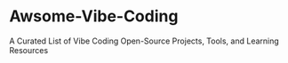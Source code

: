 # Awsome-Vibe-Coding
A Curated List of Vibe Coding Open-Source Projects, Tools, and Learning Resources
